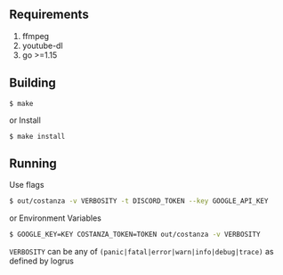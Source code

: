 ## Requirements
1. ffmpeg
2. youtube-dl
3. go >=1.15

## Building
```
$ make
```
or Install
```
$ make install
```

## Running
Use flags
```sh
$ out/costanza -v VERBOSITY -t DISCORD_TOKEN --key GOOGLE_API_KEY
```
or Environment Variables
```sh
$ GOOGLE_KEY=KEY COSTANZA_TOKEN=TOKEN out/costanza -v VERBOSITY
```

`VERBOSITY` can be any of `(panic|fatal|error|warn|info|debug|trace)` as defined by logrus
